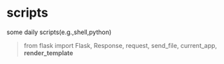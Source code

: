 # scripts
some daily scripts(e.g.,shell,python)


>from flask import Flask, Response, request, send_file, current_app, **render_template**
